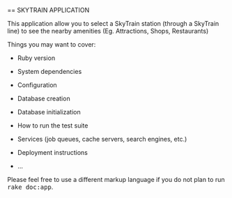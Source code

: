 == SKYTRAIN APPLICATION

This application allow you to select a SkyTrain station (through a SkyTrain line) to see the nearby amenities (Eg. Attractions, Shops, Restaurants)

Things you may want to cover:

* Ruby version

* System dependencies

* Configuration

* Database creation

* Database initialization

* How to run the test suite

* Services (job queues, cache servers, search engines, etc.)

* Deployment instructions

* ...


Please feel free to use a different markup language if you do not plan to run
<tt>rake doc:app</tt>.
